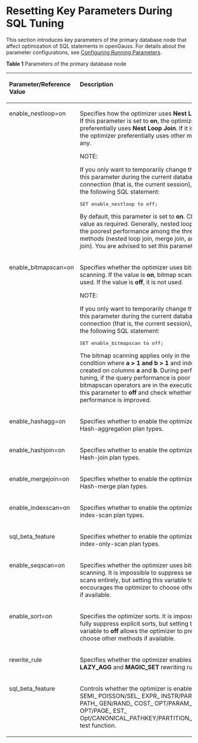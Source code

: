 # Resetting Key Parameters During SQL Tuning<a name="EN-US_TOPIC_0245374565"></a>

This section introduces key parameters of the primary database node that affect optimization of SQL statements in openGauss. For details about the parameter configurations, see  [Configuring Running Parameters](configuring-running-parameters.md).

**Table  1**  Parameters of the primary database node

<a name="en-us_topic_0237121530_en-us_topic_0073253807_en-us_topic_0062520027_table6114302"></a>
<table><thead align="left"><tr id="en-us_topic_0237121530_en-us_topic_0073253807_en-us_topic_0062520027_row21522166"><th class="cellrowborder" valign="top" width="26.5%" id="mcps1.2.3.1.1"><p id="en-us_topic_0237121530_en-us_topic_0073253807_en-us_topic_0062520027_p65573909"><a name="en-us_topic_0237121530_en-us_topic_0073253807_en-us_topic_0062520027_p65573909"></a><a name="en-us_topic_0237121530_en-us_topic_0073253807_en-us_topic_0062520027_p65573909"></a>Parameter/Reference Value</p>
</th>
<th class="cellrowborder" valign="top" width="73.5%" id="mcps1.2.3.1.2"><p id="en-us_topic_0237121530_en-us_topic_0073253807_en-us_topic_0062520027_p9886408"><a name="en-us_topic_0237121530_en-us_topic_0073253807_en-us_topic_0062520027_p9886408"></a><a name="en-us_topic_0237121530_en-us_topic_0073253807_en-us_topic_0062520027_p9886408"></a>Description</p>
</th>
</tr>
</thead>
<tbody><tr id="en-us_topic_0237121530_en-us_topic_0073253807_en-us_topic_0062520027_row59628243"><td class="cellrowborder" valign="top" width="26.5%" headers="mcps1.2.3.1.1 "><p id="en-us_topic_0237121530_en-us_topic_0073253807_en-us_topic_0062520027_p65158399"><a name="en-us_topic_0237121530_en-us_topic_0073253807_en-us_topic_0062520027_p65158399"></a><a name="en-us_topic_0237121530_en-us_topic_0073253807_en-us_topic_0062520027_p65158399"></a>enable_nestloop=on</p>
</td>
<td class="cellrowborder" valign="top" width="73.5%" headers="mcps1.2.3.1.2 "><p id="en-us_topic_0237121530_en-us_topic_0073253807_en-us_topic_0062520027_p43339000"><a name="en-us_topic_0237121530_en-us_topic_0073253807_en-us_topic_0062520027_p43339000"></a><a name="en-us_topic_0237121530_en-us_topic_0073253807_en-us_topic_0062520027_p43339000"></a>Specifies how the optimizer uses <strong id="b126812138114"><a name="b126812138114"></a><a name="b126812138114"></a>Nest Loop Join</strong>. If this parameter is set to <strong id="b422513212110"><a name="b422513212110"></a><a name="b422513212110"></a>on</strong>, the optimizer preferentially uses <strong id="b1923062117111"><a name="b1923062117111"></a><a name="b1923062117111"></a>Nest Loop Join</strong>. If it is set to <strong id="b132312021181112"><a name="b132312021181112"></a><a name="b132312021181112"></a>off</strong>, the optimizer preferentially uses other methods, if any.</p>
<div class="note" id="en-us_topic_0237121530_en-us_topic_0073253807_en-us_topic_0062520027_note1238574948"><a name="en-us_topic_0237121530_en-us_topic_0073253807_en-us_topic_0062520027_note1238574948"></a><a name="en-us_topic_0237121530_en-us_topic_0073253807_en-us_topic_0062520027_note1238574948"></a><span class="notetitle"> NOTE: </span><div class="notebody"><p id="en-us_topic_0237121530_en-us_topic_0073253807_en-us_topic_0062520027_p19810311241"><a name="en-us_topic_0237121530_en-us_topic_0073253807_en-us_topic_0062520027_p19810311241"></a><a name="en-us_topic_0237121530_en-us_topic_0073253807_en-us_topic_0062520027_p19810311241"></a>If you only want to temporarily change the value of this parameter during the current database connection (that is, the current session), execute the following SQL statement:</p>
<a name="en-us_topic_0237121530_en-us_topic_0073253807_en-us_topic_0062520027_screen181041115417"></a><a name="en-us_topic_0237121530_en-us_topic_0073253807_en-us_topic_0062520027_screen181041115417"></a><pre class="screen" codetype="Sql" id="en-us_topic_0237121530_en-us_topic_0073253807_en-us_topic_0062520027_screen181041115417">SET enable_nestloop to off;</pre>
</div></div>
<p id="en-us_topic_0237121530_en-us_topic_0073253807_en-us_topic_0062520027_p33568521162216"><a name="en-us_topic_0237121530_en-us_topic_0073253807_en-us_topic_0062520027_p33568521162216"></a><a name="en-us_topic_0237121530_en-us_topic_0073253807_en-us_topic_0062520027_p33568521162216"></a>By default, this parameter is set to <strong id="b19986249181113"><a name="b19986249181113"></a><a name="b19986249181113"></a>on</strong>. Change the value as required. Generally, nested loop join has the poorest performance among the three <strong id="b42241357181113"><a name="b42241357181113"></a><a name="b42241357181113"></a>JOIN</strong> methods (nested loop join, merge join, and hash join). You are advised to set this parameter to <strong id="b62311579110"><a name="b62311579110"></a><a name="b62311579110"></a>off</strong>.</p>
</td>
</tr>
<tr id="en-us_topic_0237121530_en-us_topic_0073253807_en-us_topic_0062520027_row24129853"><td class="cellrowborder" valign="top" width="26.5%" headers="mcps1.2.3.1.1 "><p id="en-us_topic_0237121530_en-us_topic_0073253807_en-us_topic_0062520027_p8361080"><a name="en-us_topic_0237121530_en-us_topic_0073253807_en-us_topic_0062520027_p8361080"></a><a name="en-us_topic_0237121530_en-us_topic_0073253807_en-us_topic_0062520027_p8361080"></a>enable_bitmapscan=on</p>
</td>
<td class="cellrowborder" valign="top" width="73.5%" headers="mcps1.2.3.1.2 "><p id="en-us_topic_0237121530_en-us_topic_0073253807_en-us_topic_0062520027_p6158855"><a name="en-us_topic_0237121530_en-us_topic_0073253807_en-us_topic_0062520027_p6158855"></a><a name="en-us_topic_0237121530_en-us_topic_0073253807_en-us_topic_0062520027_p6158855"></a>Specifies whether the optimizer uses bitmap scanning. If the value is <strong id="b2091162112126"><a name="b2091162112126"></a><a name="b2091162112126"></a>on</strong>, bitmap scanning is used. If the value is <strong id="b498102116126"><a name="b498102116126"></a><a name="b498102116126"></a>off</strong>, it is not used.</p>
<div class="note" id="en-us_topic_0237121530_en-us_topic_0073253807_en-us_topic_0062520027_note1657011214411"><a name="en-us_topic_0237121530_en-us_topic_0073253807_en-us_topic_0062520027_note1657011214411"></a><a name="en-us_topic_0237121530_en-us_topic_0073253807_en-us_topic_0062520027_note1657011214411"></a><span class="notetitle"> NOTE: </span><div class="notebody"><p id="en-us_topic_0237121530_en-us_topic_0073253807_en-us_topic_0062520027_p747814301147"><a name="en-us_topic_0237121530_en-us_topic_0073253807_en-us_topic_0062520027_p747814301147"></a><a name="en-us_topic_0237121530_en-us_topic_0073253807_en-us_topic_0062520027_p747814301147"></a>If you only want to temporarily change the value of this parameter during the current database connection (that is, the current session), execute the following SQL statement:</p>
<a name="en-us_topic_0237121530_en-us_topic_0073253807_en-us_topic_0062520027_screen124788309416"></a><a name="en-us_topic_0237121530_en-us_topic_0073253807_en-us_topic_0062520027_screen124788309416"></a><pre class="screen" codetype="Sql" id="en-us_topic_0237121530_en-us_topic_0073253807_en-us_topic_0062520027_screen124788309416">SET enable_bitmapscan to off;</pre>
</div></div>
<p id="en-us_topic_0237121530_en-us_topic_0073253807_en-us_topic_0062520027_p36534824162516"><a name="en-us_topic_0237121530_en-us_topic_0073253807_en-us_topic_0062520027_p36534824162516"></a><a name="en-us_topic_0237121530_en-us_topic_0073253807_en-us_topic_0062520027_p36534824162516"></a>The bitmap scanning applies only in the query condition where <strong id="b1729183412123"><a name="b1729183412123"></a><a name="b1729183412123"></a>a &gt; 1 and b &gt; 1</strong> and indexes are created on columns <strong id="b973783419122"><a name="b973783419122"></a><a name="b973783419122"></a>a</strong> and <strong id="b274043412123"><a name="b274043412123"></a><a name="b274043412123"></a>b</strong>. During performance tuning, if the query performance is poor and bitmapscan operators are in the execution plan, set this parameter to <strong id="b763414781315"><a name="b763414781315"></a><a name="b763414781315"></a>off</strong> and check whether the performance is improved.</p>
</td>
</tr>
<tr id="en-us_topic_0237121530_en-us_topic_0073253807_en-us_topic_0062520027_row3177297143544"><td class="cellrowborder" valign="top" width="26.5%" headers="mcps1.2.3.1.1 "><p id="en-us_topic_0237121530_en-us_topic_0073253807_en-us_topic_0062520027_p66890776143554"><a name="en-us_topic_0237121530_en-us_topic_0073253807_en-us_topic_0062520027_p66890776143554"></a><a name="en-us_topic_0237121530_en-us_topic_0073253807_en-us_topic_0062520027_p66890776143554"></a>enable_hashagg=on</p>
</td>
<td class="cellrowborder" valign="top" width="73.5%" headers="mcps1.2.3.1.2 "><p id="en-us_topic_0237121530_en-us_topic_0073253807_en-us_topic_0062520027_p34548229143544"><a name="en-us_topic_0237121530_en-us_topic_0073253807_en-us_topic_0062520027_p34548229143544"></a><a name="en-us_topic_0237121530_en-us_topic_0073253807_en-us_topic_0062520027_p34548229143544"></a>Specifies whether to enable the optimizer's use of Hash-aggregation plan types.</p>
</td>
</tr>
<tr id="en-us_topic_0237121530_en-us_topic_0073253807_en-us_topic_0062520027_row21449639145156"><td class="cellrowborder" valign="top" width="26.5%" headers="mcps1.2.3.1.1 "><p id="en-us_topic_0237121530_en-us_topic_0073253807_en-us_topic_0062520027_p4800916314528"><a name="en-us_topic_0237121530_en-us_topic_0073253807_en-us_topic_0062520027_p4800916314528"></a><a name="en-us_topic_0237121530_en-us_topic_0073253807_en-us_topic_0062520027_p4800916314528"></a>enable_hashjoin=on</p>
</td>
<td class="cellrowborder" valign="top" width="73.5%" headers="mcps1.2.3.1.2 "><p id="en-us_topic_0237121530_en-us_topic_0073253807_en-us_topic_0062520027_p3794196145156"><a name="en-us_topic_0237121530_en-us_topic_0073253807_en-us_topic_0062520027_p3794196145156"></a><a name="en-us_topic_0237121530_en-us_topic_0073253807_en-us_topic_0062520027_p3794196145156"></a>Specifies whether to enable the optimizer's use of Hash-join plan types.</p>
</td>
</tr>
<tr id="en-us_topic_0237121530_en-us_topic_0073253807_en-us_topic_0062520027_row31678976115536"><td class="cellrowborder" valign="top" width="26.5%" headers="mcps1.2.3.1.1 "><p id="en-us_topic_0237121530_en-us_topic_0073253807_en-us_topic_0062520027_p15860301115536"><a name="en-us_topic_0237121530_en-us_topic_0073253807_en-us_topic_0062520027_p15860301115536"></a><a name="en-us_topic_0237121530_en-us_topic_0073253807_en-us_topic_0062520027_p15860301115536"></a>enable_mergejoin=on</p>
</td>
<td class="cellrowborder" valign="top" width="73.5%" headers="mcps1.2.3.1.2 "><p id="en-us_topic_0237121530_en-us_topic_0073253807_en-us_topic_0062520027_p31236364115637"><a name="en-us_topic_0237121530_en-us_topic_0073253807_en-us_topic_0062520027_p31236364115637"></a><a name="en-us_topic_0237121530_en-us_topic_0073253807_en-us_topic_0062520027_p31236364115637"></a>Specifies whether to enable the optimizer's use of Hash-merge plan types.</p>
</td>
</tr>
<tr id="en-us_topic_0237121530_en-us_topic_0073253807_en-us_topic_0062520027_row65339861145225"><td class="cellrowborder" valign="top" width="26.5%" headers="mcps1.2.3.1.1 "><p id="en-us_topic_0237121530_en-us_topic_0073253807_en-us_topic_0062520027_p41108231145313"><a name="en-us_topic_0237121530_en-us_topic_0073253807_en-us_topic_0062520027_p41108231145313"></a><a name="en-us_topic_0237121530_en-us_topic_0073253807_en-us_topic_0062520027_p41108231145313"></a>enable_indexscan=on</p>
</td>
<td class="cellrowborder" valign="top" width="73.5%" headers="mcps1.2.3.1.2 "><p id="en-us_topic_0237121530_en-us_topic_0073253807_en-us_topic_0062520027_p52574139145225"><a name="en-us_topic_0237121530_en-us_topic_0073253807_en-us_topic_0062520027_p52574139145225"></a><a name="en-us_topic_0237121530_en-us_topic_0073253807_en-us_topic_0062520027_p52574139145225"></a>Specifies whether to enable the optimizer's use of index-scan plan types.</p>
</td>
</tr>
<tr id="en-us_topic_0237121530_en-us_topic_0073253807_en-us_topic_0062520027_row25784757145225"><td class="cellrowborder" valign="top" width="26.5%" headers="mcps1.2.3.1.1 "><p id="en-us_topic_0237121530_en-us_topic_0073253807_en-us_topic_0062520027_p4524365214542"><a name="en-us_topic_0237121530_en-us_topic_0073253807_en-us_topic_0062520027_p4524365214542"></a><a name="en-us_topic_0237121530_en-us_topic_0073253807_en-us_topic_0062520027_p4524365214542"></a>sql_beta_feature</p>
</td>
<td class="cellrowborder" valign="top" width="73.5%" headers="mcps1.2.3.1.2 "><p id="en-us_topic_0237121530_en-us_topic_0073253807_en-us_topic_0062520027_p6606196145225"><a name="en-us_topic_0237121530_en-us_topic_0073253807_en-us_topic_0062520027_p6606196145225"></a><a name="en-us_topic_0237121530_en-us_topic_0073253807_en-us_topic_0062520027_p6606196145225"></a>Specifies whether to enable the optimizer's use of index-only-scan plan types.</p>
</td>
</tr>
<tr id="en-us_topic_0237121530_en-us_topic_0073253807_en-us_topic_0062520027_row50364799145216"><td class="cellrowborder" valign="top" width="26.5%" headers="mcps1.2.3.1.1 "><p id="en-us_topic_0237121530_en-us_topic_0073253807_en-us_topic_0062520027_p18607282145410"><a name="en-us_topic_0237121530_en-us_topic_0073253807_en-us_topic_0062520027_p18607282145410"></a><a name="en-us_topic_0237121530_en-us_topic_0073253807_en-us_topic_0062520027_p18607282145410"></a>enable_seqscan=on</p>
</td>
<td class="cellrowborder" valign="top" width="73.5%" headers="mcps1.2.3.1.2 "><p id="en-us_topic_0237121530_en-us_topic_0073253807_en-us_topic_0062520027_p66511650145216"><a name="en-us_topic_0237121530_en-us_topic_0073253807_en-us_topic_0062520027_p66511650145216"></a><a name="en-us_topic_0237121530_en-us_topic_0073253807_en-us_topic_0062520027_p66511650145216"></a>Specifies whether the optimizer uses bitmap scanning. It is impossible to suppress sequential scans entirely, but setting this variable to <strong id="b1779952613149"><a name="b1779952613149"></a><a name="b1779952613149"></a>off</strong> encourages the optimizer to choose other methods if available.</p>
</td>
</tr>
<tr id="en-us_topic_0237121530_en-us_topic_0073253807_en-us_topic_0062520027_row36952817145219"><td class="cellrowborder" valign="top" width="26.5%" headers="mcps1.2.3.1.1 "><p id="en-us_topic_0237121530_en-us_topic_0073253807_en-us_topic_0062520027_p5455969145417"><a name="en-us_topic_0237121530_en-us_topic_0073253807_en-us_topic_0062520027_p5455969145417"></a><a name="en-us_topic_0237121530_en-us_topic_0073253807_en-us_topic_0062520027_p5455969145417"></a>enable_sort=on</p>
</td>
<td class="cellrowborder" valign="top" width="73.5%" headers="mcps1.2.3.1.2 "><p id="en-us_topic_0237121530_en-us_topic_0073253807_en-us_topic_0062520027_p50220297145219"><a name="en-us_topic_0237121530_en-us_topic_0073253807_en-us_topic_0062520027_p50220297145219"></a><a name="en-us_topic_0237121530_en-us_topic_0073253807_en-us_topic_0062520027_p50220297145219"></a>Specifies the optimizer sorts. It is impossible to fully suppress explicit sorts, but setting this variable to <strong id="b204698497147"><a name="b204698497147"></a><a name="b204698497147"></a>off</strong> allows the optimizer to preferentially choose other methods if available.</p>
</td>
</tr>
<tr id="en-us_topic_0237121530_row91254119407"><td class="cellrowborder" valign="top" width="26.5%" headers="mcps1.2.3.1.1 "><p id="en-us_topic_0237121530_p5125511194014"><a name="en-us_topic_0237121530_p5125511194014"></a><a name="en-us_topic_0237121530_p5125511194014"></a>rewrite_rule</p>
</td>
<td class="cellrowborder" valign="top" width="73.5%" headers="mcps1.2.3.1.2 "><p id="en-us_topic_0237121530_p3125411124017"><a name="en-us_topic_0237121530_p3125411124017"></a><a name="en-us_topic_0237121530_p3125411124017"></a>Specifies whether the optimizer enables the <strong id="b11177335152"><a name="b11177335152"></a><a name="b11177335152"></a>LAZY_AGG</strong> and <strong id="b1118763171517"><a name="b1118763171517"></a><a name="b1118763171517"></a>MAGIC_SET</strong> rewriting rules.</p>
</td>
</tr>
    <tr id="en-us_topic_0237121530_row91254119407"><td class="cellrowborder" valign="top" width="26.5%" headers="mcps1.2.3.1.1 "><p id="en-us_topic_0237121530_p5125511194014"><a name="en-us_topic_0237121530_p5125511194014"></a><a name="en-us_topic_0237121530_p5125511194014"></a>sql_beta_feature</p>
</td>
<td class="cellrowborder" valign="top" width="73.5%" headers="mcps1.2.3.1.2 "><p id="en-us_topic_0237121530_p3125411124017"><a name="en-us_topic_0237121530_p3125411124017"></a><a name="en-us_topic_0237121530_p3125411124017"></a>Controls whether the optimizer is enabled. SEL_ SEMI_ POISSON/SEL_ EXPR_ INSTR/PARAM_ PATH_ GEN/RAND_ COST_ OPT/PARAM_ PATH_ OPT/PAGE_ EST_ Opt/CANONICAL_PATHKEY/PARTITION_OPFUSION test function.</p>
</td>
</tr>
</tbody>
</table>



